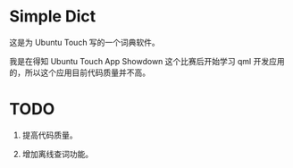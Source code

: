 # Simple Dict

这是为 Ubuntu Touch 写的一个词典软件。

我是在得知 Ubuntu Touch App Showdown 这个比赛后开始学习 qml 开发应用的，所以这个应用目前代码质量并不高。

# TODO

1. 提高代码质量。

2. 增加离线查词功能。

